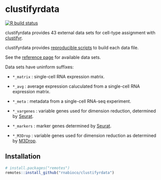 
<!-- README.md is generated from README.Rmd. Please edit that file -->

# clustifyrdata

<!-- badges: start -->

[![R build
status](https://github.com/rnabioco/clustifyrdata/workflows/R-CMD-check/badge.svg)](https://github.com/rnabioco/clustifyrdata/actions)
<!-- badges: end -->

clustifyrdata provides 43 external data sets for cell-type assignment
with [clustifyr](https://rnabioco.github.io/clustifyr).

clustifyrdata provides [reproducible
scripts](https://github.com/rnabioco/clustifyrdata/tree/master/data-raw)
to build each data file.

See the [reference page](https://rnabioco.github.io/clustifyrdata) for
available data sets.

Data sets have uninform suffixes:

  - `*_matrix` : single-cell RNA expression matrix.

  - `*_avg` : average expression caluculated from a single-cell RNA
    expression matrix.

  - `*_meta` : metadata from a single-cell RNA-seq experiment.

  - `*_vargenes` : variable genes used for dimension reduction,
    determined by [Seurat](https://CRAN.R-project.org/package=Seurat).

  - `*_markers` : marker genes determined by
    [Seurat](https://CRAN.R-project.org/package=Seurat).

  - `*_M3Drop` : variable genes used for dimension reduction as
    determined by
    [M3Drop](https://bioconductor.org/packages/release/bioc/html/M3Drop.html).

## Installation

``` r
# install.packages("remotes")
remotes::install_github("rnabioco/clustifyrdata")
```
